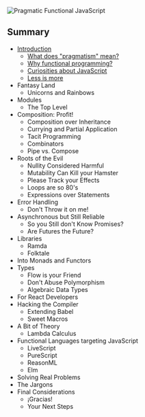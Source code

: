 ![Pragmatic Functional JavaScript](https://i.imgur.com/MgViIhg.png)

## Summary

- [Introduction](./01-INTRODUCTION/)
  - [What does "pragmatism" mean?](./01-INTRODUCTION/01-WHAT-DOES-PRAGMATISM-MEAN.md)
  - [Why functional programming?](./01-INTRODUCTION/02-WHY-FUNCTIONAL-PROGRAMMING.md)
  - [Curiosities about JavaScript](./01-INTRODUCTION/03-CURIOSITIES-ABOUT-JAVASCRIPT.md)
  - [Less is more](./01-INTRODUCTION/04-LESS-IS-MORE.md)
- Fantasy Land
  - Unicorns and Rainbows
- Modules
  - The Top Level
- Composition: Profit!
  - Composition over Inheritance
  - Currying and Partial Application
  - Tacit Programming
  - Combinators
  - Pipe vs. Compose
- Roots of the Evil
  - Nullity Considered Harmful
  - Mutability Can Kill your Hamster
  - Please Track your Effects
  - Loops are so 80's
  - Expressions over Statements
- Error Handling
  - Don't Throw it on me!
- Asynchronous but Still Reliable
  - So you Still don't Know Promises?
  - Are Futures the Future?
- Libraries
  - Ramda
  - Folktale
- Into Monads and Functors
- Types
  - Flow is your Friend
  - Don't Abuse Polymorphism
  - Algebraic Data Types
- For React Developers
- Hacking the Compiler
  - Extending Babel
  - Sweet Macros
- A Bit of Theory
  - Lambda Calculus
- Functional Languages targeting JavaScript
  - LiveScript
  - PureScript
  - ReasonML
  - Elm
- Solving Real Problems
- The Jargons
- Final Considerations
  - ¡Gracias!
  - Your Next Steps
